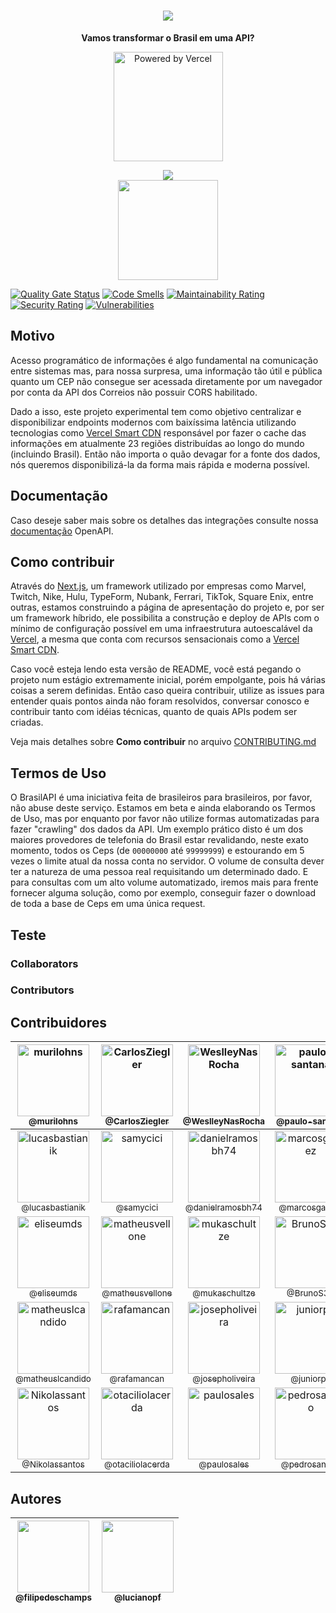 <h1 align="center"><img src="./public/brasilapi-logo-small.png"></h1>

<div align="center">
  <p>
    <strong>Vamos transformar o Brasil em uma API?</strong>
  </p>
  <p>
    <a href="https://vercel.com/?utm_source=brasilapi" target="_blank" rel="noopener">
      <img src="./public/powered-by-vercel.svg" width="175" alt="Powered by Vercel" />
    </a>
  </p>
</div>

<div align="center">
  <img src="https://github.com/BrasilAPI/BrasilAPI/workflows/Testes%20E2E/badge.svg">
</div>

<div align="center">
  <a href="https://github.com/BrasilAPI/BrasilAPI/issues/186"><img src="https://files.readme.io/e23f0e0-Slack_RGB.png" width="160px"></a>
</div>

[![Quality Gate Status](https://sonarcloud.io/api/project_badges/measure?project=BrasilAPI_BrasilAPI&metric=alert_status)](https://sonarcloud.io/dashboard?id=BrasilAPI_BrasilAPI)
[![Code Smells](https://sonarcloud.io/api/project_badges/measure?project=BrasilAPI_BrasilAPI&metric=code_smells)](https://sonarcloud.io/dashboard?id=BrasilAPI_BrasilAPI)
[![Maintainability Rating](https://sonarcloud.io/api/project_badges/measure?project=BrasilAPI_BrasilAPI&metric=sqale_rating)](https://sonarcloud.io/dashboard?id=BrasilAPI_BrasilAPI)
[![Security Rating](https://sonarcloud.io/api/project_badges/measure?project=BrasilAPI_BrasilAPI&metric=security_rating)](https://sonarcloud.io/dashboard?id=BrasilAPI_BrasilAPI)
[![Vulnerabilities](https://sonarcloud.io/api/project_badges/measure?project=BrasilAPI_BrasilAPI&metric=vulnerabilities)](https://sonarcloud.io/dashboard?id=BrasilAPI_BrasilAPI)

## Motivo
Acesso programático de informações é algo fundamental na comunicação entre sistemas mas, para nossa surpresa, uma informação tão útil e pública quanto um CEP não consegue ser acessada diretamente por um navegador por conta da API dos Correios não possuir CORS habilitado.

Dado a isso, este projeto experimental tem como objetivo centralizar e disponibilizar endpoints modernos com baixíssima latência utilizando tecnologias como [Vercel Smart CDN](https://vercel.com/smart-cdn/?utm_source=brasilapi) responsável por fazer o cache das informações em atualmente 23 regiões distribuídas ao longo do mundo (incluindo Brasil). Então não importa o quão devagar for a fonte dos dados, nós queremos disponibilizá-la da forma mais rápida e moderna possível.

## Documentação
Caso deseje saber mais sobre os detalhes das integrações consulte nossa [documentação](https://brasilapi.com.br/docs) OpenAPI.

## Como contribuir
Através do [Next.js](https://nextjs.org/?utm_source=brasilapi), um framework utilizado por empresas como Marvel, Twitch, Nike, Hulu, TypeForm, Nubank, Ferrari, TikTok, Square Enix, entre outras, estamos construindo a página de apresentação do projeto e, por ser um framework híbrido, ele possibilita a construção e deploy de APIs com o mínimo de configuração possível em uma infraestrutura autoescalável da [Vercel](https://vercel.com/?utm_source=brasilapi), a mesma que conta com recursos sensacionais como a [Vercel Smart CDN](https://vercel.co/smart-cdn/?utm_source=brasilapi).

Caso você esteja lendo esta versão de README, você está pegando o projeto num estágio extremamente inicial, porém empolgante, pois há várias coisas a serem definidas. Então caso queira contribuir, utilize as issues para entender quais pontos ainda não foram resolvidos, conversar conosco e contribuir tanto com idéias técnicas, quanto de quais APIs podem ser criadas.

Veja mais detalhes sobre **Como contribuir** no arquivo [CONTRIBUTING.md](CONTRIBUTING.md)

## Termos de Uso
O BrasilAPI é uma iniciativa feita de brasileiros para brasileiros, por favor, não abuse deste serviço. Estamos em beta e ainda elaborando os Termos de Uso, mas por enquanto por favor não utilize formas automatizadas para fazer "crawling" dos dados da API. Um exemplo prático disto é um dos maiores provedores de telefonia do Brasil estar revalidando, neste exato momento, todos os Ceps (de `00000000` até `99999999`) e estourando em 5 vezes o limite atual da nossa conta no servidor. O volume de consulta dever ter a natureza de uma pessoa real requisitando um determinado dado. E para consultas com um alto volume automatizado, iremos mais para frente fornecer alguma solução, como por exemplo, conseguir fazer o download de toda a base de Ceps em uma única request.

## Teste
### Collaborators

<!-- readme: collaborators -start -->
<!-- readme: collaborators -end -->

### Contributors

<!-- readme: contributors -start -->
<!-- readme: contributors -end -->

## Contribuidores

| [<img alt="murilohns" src="https://github.com/murilohns.png?size=115" width="115"><br><sub>@murilohns</sub>](https://github.com/murilohns) | [<img alt="CarlosZiegler" src="https://github.com/CarlosZiegler.png?size=115" width="115"><br><sub>@CarlosZiegler</sub>](https://github.com/CarlosZiegler) | [<img alt="WeslleyNasRocha" src="https://github.com/WeslleyNasRocha.png?size=115" width="115"><br><sub>@WeslleyNasRocha</sub>](https://github.com/WeslleyNasRocha) | [<img alt="paulo-santana" src="https://github.com/paulo-santana.png?size=115" width="115"><br><sub>@paulo-santana</sub>](https://github.com/paulo-santana) | [<img alt="paulogdm" src="https://github.com/paulogdm.png?size=115" width="115"><br><sub>@paulogdm</sub>](https://github.com/paulogdm) | [<img alt="RaphaelOliveiraMoura" src="https://github.com/RaphaelOliveiraMoura.png?size=115" width="115"><br><sub>@RaphaelOliveiraMoura</sub>](https://github.com/RaphaelOliveiraMoura) |
| :---: |:---: |:---: |:---: |:---: |:---: |
| [<img alt="lucasbastianik" src="https://github.com/lucasbastianik.png?size=115" width="115"><br><sub>@lucasbastianik</sub>](https://github.com/lucasbastianik) | [<img alt="samycici" src="https://github.com/samycici.png?size=115" width="115"><br><sub>@samycici</sub>](https://github.com/samycici) | [<img alt="danielramosbh74" src="https://github.com/danielramosbh74.png?size=115" width="115"><br><sub>@danielramosbh74</sub>](https://github.com/danielramosbh74) | [<img alt="marcosgarcez" src="https://github.com/marcosgarcez.png?size=115" width="115"><br><sub>@marcosgarcez</sub>](https://github.com/marcosgarcez) | [<img alt="allangrds" src="https://github.com/allangrds.png?size=115" width="115"><br><sub>@allangrds</sub>](https://github.com/allangrds) | [<img alt="cuducos" src="https://github.com/cuducos.png?size=115" width="115"><br><sub>@cuducos</sub>](https://github.com/cuducos) |
| [<img alt="eliseumds" src="https://github.com/eliseumds.png?size=115" width="115"><br><sub>@eliseumds</sub>](https://github.com/eliseumds) | [<img alt="matheusvellone" src="https://github.com/matheusvellone.png?size=115" width="115"><br><sub>@matheusvellone</sub>](https://github.com/matheusvellone) | [<img alt="mukaschultze" src="https://github.com/mukaschultze.png?size=115" width="115"><br><sub>@mukaschultze</sub>](https://github.com/mukaschultze) | [<img alt="BrunoS3D" src="https://github.com/BrunoS3D.png?size=115" width="115"><br><sub>@BrunoS3D</sub>](https://github.com/BrunoS3D) | [<img alt="FlavioAndre" src="https://github.com/FlavioAndre.png?size=115" width="115"><br><sub>@FlavioAndre</sub>](https://github.com/FlavioAndre) | [<img alt="victor-ccab" src="https://github.com/victor-ccab.png?size=115" width="115"><br><sub>@victor-ccab</sub>](https://github.com/victor-ccab) |
| [<img alt="matheuslcandido" src="https://github.com/matheuslcandido.png?size=115" width="115"><br><sub>@matheuslcandido</sub>](https://github.com/matheuslcandido) | [<img alt="rafamancan" src="https://github.com/rafamancan.png?size=115" width="115"><br><sub>@rafamancan</sub>](https://github.com/rafamancan) | [<img alt="josepholiveira" src="https://github.com/josepholiveira.png?size=115" width="115"><br><sub>@josepholiveira</sub>](https://github.com/josepholiveira) | [<img alt="juniorpb" src="https://github.com/juniorpb.png?size=115" width="115"><br><sub>@juniorpb</sub>](https://github.com/juniorpb) | [<img alt="caiangums" src="https://github.com/caiangums.png?size=115" width="115"><br><sub>@caiangums</sub>](https://github.com/caiangums) | [<img alt="lucas-eduardo" src="https://github.com/lucas-eduardo.png?size=115" width="115"><br><sub>@lucas-eduardo</sub>](https://github.com/lucas-eduardo) |
| [<img alt="Nikolassantos" src="https://github.com/Nikolassantos.png?size=115" width="115"><br><sub>@Nikolassantos</sub>](https://github.com/Nikolassantos) | [<img alt="otaciliolacerda" src="https://github.com/otaciliolacerda.png?size=115" width="115"><br><sub>@otaciliolacerda</sub>](https://github.com/otaciliolacerda) | [<img alt="paulosales" src="https://github.com/paulosales.png?size=115" width="115"><br><sub>@paulosales</sub>](https://github.com/paulosales) | [<img alt="pedrosancao" src="https://github.com/pedrosancao.png?size=115" width="115"><br><sub>@pedrosancao</sub>](https://github.com/pedrosancao) | [<img alt="evertoncastro" src="https://github.com/evertoncastro.png?size=115" width="115"><br><sub>@evertoncastro</sub>](https://github.com/evertoncastro) |

## Autores

| [<img src="https://github.com/filipedeschamps.png?size=115" width=115><br><sub>@filipedeschamps</sub>](https://github.com/filipedeschamps) | [<img src="https://github.com/lucianopf.png?size=115" width=115><br><sub>@lucianopf</sub>](https://github.com/lucianopf) |
| :---: | :---: |
